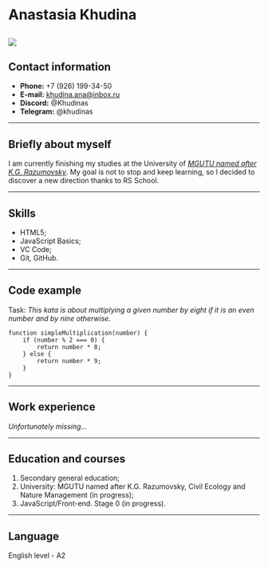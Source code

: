 # Anastasia Khudina
![](https://drive.google.com/file/d/1XyEDh_3Lbes07Xuoqw4dXgeSehHpL7XA/view?usp=share_link)
----
## Contact information
  * **Phone:** +7 (926) 199-34-50
  * **E-mail:** khudina.ana@inbox.ru
  * **Discord:** @Khudinas
  * **Telegram:** @khudinas

-----

## Briefly about myself

I am currently finishing my studies at the University of [*MGUTU named after K.G. Razumovsky*](https://mgutm.ru). My goal is not to stop and keep learning, so I decided to discover a new direction thanks to RS School.

-----

## Skills

  * HTML5;
  * JavaScript Basics;
  * VC Code;
  * Git, GitHub.

-----

## Code example

Task: *This kata is about multiplying a given number by eight if it is an even number and by nine otherwise.*
```
function simpleMultiplication(number) {
    if (number % 2 === 0) {
        return number * 8;
    } else {
        return number * 9;
    }
}
```
----

## Work experience
*Unfortunately missing...*

----

## Education and courses
 1. Secondary general education;
 2. University: MGUTU named after K.G. Razumovsky, Civil Ecology and Nature Management (in progress);
 3. JavaScript/Front-end. Stage 0 (in progress).

----

## Language
English level - A2